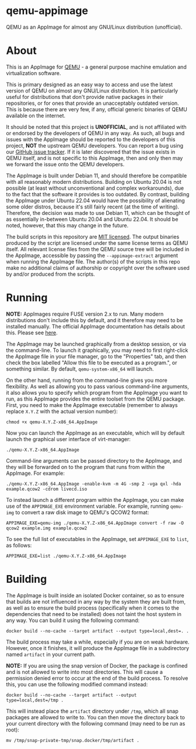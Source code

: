# qemu-appimage
QEMU as an AppImage for almost any GNU/Linux distribution (unofficial).

# About
This is an AppImage for [QEMU](https://www.qemu.org/) - a general purpose
machine emulation and virtualization software.

This is primary designed as an easy way to access and use the latest version of
QEMU on almost any GNU/Linux distribution. It is particularly useful for
distributions that don't provide native packages in their repositories, or for
ones that provide an unacceptably outdated version. This is because there are
very few, if any, official generic binaries of QEMU available on the internet.

It should be noted that this project is **UNOFFICIAL**, and is not affiliated
with or endorsed by the developers of QEMU in any way. As such, all bugs and
issues with the AppImage should be reported to the developers of this project,
**NOT** the upstream QEMU developers. You can report a bug using our
[GitHub issue tracker](https://github.com/DanielMYT/qemu-appimage/issues).
If it is later discovered that the issue exists in QEMU itself, and is not
specific to this AppImage, then and only then may we forward the issue onto the
QEMU developers.

The AppImage is built under Debian 11, and should therefore be compatible with
all reasonably modern distributions. Building on Ubuntu 20.04 is not possible
(at least without unconventional and complex workarounds), due to the fact that
the software it provides is too outdated. By contrast, building the AppImage
under Ubuntu 22.04 would have the possibility of alienating some older distros,
because it's still fairly recent (at the time of writing). Therefore, the
decision was made to use Debian 11, which can be thought of as essentially
in-between Ubuntu 20.04 and Ubuntu 22.04. It should be noted, however, that
this may change in the future.

The build scripts in this repository are [MIT licensed](LICENSE). The output
binaries produced by the script are licensed under the same license terms as
QEMU itself. All relevant license files from the QEMU source tree will be
included in the AppImage, accessible by passing the `--appimage-extract`
argument when running the AppImage file. The author(s) of the scripts in this
repo make no additional claims of authorship or copyright over the software
used by and/or produced from the scripts.

# Running
**NOTE:** AppImages require FUSE version 2.x to run. Many modern distributions
don't include this by default, and it therefore may need to be installed
manually. The official AppImage documentation has details about this. Please
see [here](https://docs.appimage.org/user-guide/troubleshooting/fuse.html).

The AppImage may be launched graphically from a desktop session, or via the
command-line. To launch it graphically, you may need to first right-click the
AppImage file in your file manager, go to the "Properties" tab, and then check
the box labelled "Allow this file to be executed as a program.", or something
similar. By default, `qemu-system-x86_64` will launch.

On the other hand, running from the command-line gives you more flexibility. As
well as allowing you to pass various command-line arguments, it also allows you
to specify which program from the AppImage you want to run, as this AppImage
provides the entire toolset from the QEMU package. First, you need to make the
AppImage executable (remember to always replace `X.Y.Z` with the actual version
number):
```
chmod +x qemu-X.Y.Z-x86_64.AppImage
```

Now you can launch the AppImage as an executable, which will by default launch
the graphical user interface of virt-manager:
```
./qemu-X.Y.Z-x86_64.AppImage
```

Command-line arguments can be passed directory to the AppImage, and they will
be forwarded on to the program that runs from within the AppImage. For example:
```
./qemu-X.Y.Z-x86_64.AppImage -enable-kvm -m 4G -smp 2 -vga qxl -hda example.qcow2 -cdrom livecd.iso
```

To instead launch a different program within the AppImage, you can make use of
the `APPIMAGE_EXE` environment variable. For example, running `qemu-img` to
convert a raw disk image to QEMU's QCOW2 format:
```
APPIMAGE_EXE=qemu-img ./qemu-X.Y.Z-x86_64.AppImage convert -f raw -O qcow2 example.img example.qcow2
```

To see the full list of executables in the AppImage, set `APPIMAGE_EXE` to
`list`, as follows:
```
APPIMAGE_EXE=list ./qemu-X.Y.Z-x86_64.AppImage
```

# Building
The AppImage is built inside an isolated Docker container, so as to ensure that
builds are not influenced in any way by the system they are built from, as well
as to ensure the build process (specifically when it comes to the dependencies
that need to be installed) does not taint the host system in any way. You can
build it using the following command:
```
docker build --no-cache --target artifact --output type=local,dest=. .
```
The build process may take a while, especially if you are on weak hardware.
However, once it finishes, it will produce the AppImage file in a subdirectory
named `artifact` in your current path.

**NOTE:** If you are using the snap version of Docker, the package is confined
and is not allowed to write into most directories. This will cause a permission
denied error to occur at the end of the build process. To resolve this, you can
use the following modified command instead:
```
docker build --no-cache --target artifact --output type=local,dest=/tmp .
```
This will instead place the `artifact` directory under `/tmp`, which all snap
packages are allowed to write to. You can then move the directory back to your
current directory with the following command (may need to be run as root):
```
mv /tmp/snap-private-tmp/snap.docker/tmp/artifact .
```
